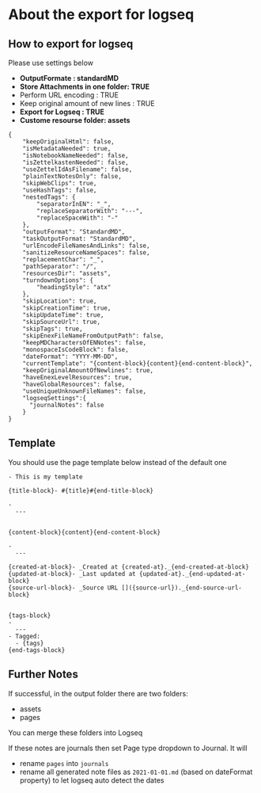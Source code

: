 # About the export for logseq #

## How to export for logseq ##

Please use settings below
- **OutputFormate : standardMD**
- **Store Attachments in one folder: TRUE**
- Perform URL encoding : TRUE
- Keep original amount of new lines : TRUE
- **Export for Logseq : TRUE**
- **Custome resourse folder: assets**


```
{
    "keepOriginalHtml": false,
    "isMetadataNeeded": true,
    "isNotebookNameNeeded": false,
    "isZettelkastenNeeded": false,
    "useZettelIdAsFilename": false,
    "plainTextNotesOnly": false,
    "skipWebClips": true,
    "useHashTags": false,
    "nestedTags": {
        "separatorInEN": "_",
        "replaceSeparatorWith": "---",
        "replaceSpaceWith": "-"
    },
    "outputFormat": "StandardMD",
    "taskOutputFormat: "StandardMD",
    "urlEncodeFileNamesAndLinks": false,
    "sanitizeResourceNameSpaces": false, 
    "replacementChar": "_",
    "pathSeparator": "/",
    "resourcesDir": "assets",
    "turndownOptions": {
        "headingStyle": "atx"
    },
    "skipLocation": true,
    "skipCreationTime": true,
    "skipUpdateTime": true,
    "skipSourceUrl": true,
    "skipTags": true,
    "skipEnexFileNameFromOutputPath": false,
    "keepMDCharactersOfENNotes": false,
    "monospaceIsCodeBlock": false,
    "dateFormat": "YYYY-MM-DD",
    "currentTemplate": "{content-block}{content}{end-content-block}",
    "keepOriginalAmountOfNewlines": true,
    "haveEnexLevelResources": true,
    "haveGlobalResources": false,
	"useUniqueUnknownFileNames": false,
    "logseqSettings":{
      "journalNotes": false
    }
}
```

## Template ## 

You should use the page template below instead of the default one

```
- This is my template 

{title-block}- #{title}#{end-title-block}

- 
  ---


{content-block}{content}{end-content-block}

- 
  ---

{created-at-block}- _Created at {created-at}._{end-created-at-block}
{updated-at-block}- _Last updated at {updated-at}._{end-updated-at-block}
{source-url-block}- _Source URL []({source-url})._{end-source-url-block}


{tags-block}
-
  ---
- Tagged: 
  - {tags}
{end-tags-block}

```

## Further Notes ## 

If successful, in the output folder there are two folders:
- assets
- pages

You can merge these folders into Logseq

If these notes are journals then set Page type dropdown to Journal. It will 
- rename `pages` into `journals`
- rename all generated note files  as `2021-01-01.md` (based on dateFormat property) to let logseq auto detect the dates
